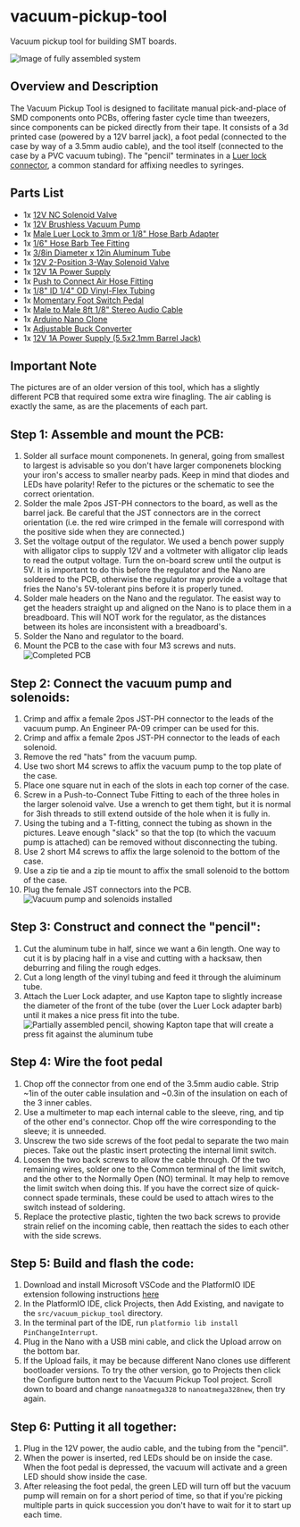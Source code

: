 # vacuum-pickup-tool
Vacuum pickup tool for building SMT boards.

![Image of fully assembled system](images/pickup_tool.jpg)

## Overview and Description
The Vacuum Pickup Tool is designed to facilitate manual pick-and-place of SMD components onto PCBs, offering faster cycle time than tweezers, since components can be picked directly from their tape.
It consists of a 3d printed case (powered by a 12V barrel jack), a foot pedal (connected to the case by way of a 3.5mm audio cable), and the tool itself (connected to the case by a PVC vacuum tubing).
The "pencil" terminates in a [Luer lock connector](https://en.wikipedia.org/wiki/Luer_taper), a common standard for affixing needles to syringes.

## Parts List
* 1x [12V NC Solenoid Valve](https://www.amazon.com/gp/product/B07BGXMG7H)
* 1x [12V Brushless Vacuum Pump](https://www.ebay.com/itm/US-Stock-Parker-12V-Brushless-Dual-Head-Vacuum-Pump-Diaphragm-Pump-DIY-Air-Pump/392156385546?ssPageName=STRK%3AMEBIDX%3AIT&_trksid=p2057872.m2749.l2649)
* 1x [Male Luer Lock to 3mm or 1/8" Hose Barb Adapter](https://www.ebay.com/itm/Metal-Male-Luer-Lock-Syringe-Fitting-to-3mm-or-1-8-Barb-Hose-ID-43/202463602776?ssPageName=STRK%3AMEBIDX%3AIT&_trksid=p2057872.m2749.l2649)
* 1x [1/6" Hose Barb Tee Fitting](https://www.amazon.com/gp/product/B017UXJ3VG)
* 1x [3/8in Diameter x 12in Aluminum Tube](https://www.ebay.com/itm/K-S-3-8-in-Dia-x-12-in-L-Aluminum-Tube-Round-/383055055746?hash=item592fdc4b82)
* 1x [12V 2-Position 3-Way Solenoid Valve](https://www.amazon.com/uxcell-Miniature-Solenoid-Valve-Positions/dp/B07WS93PCV)
* 1x [12V 1A Power Supply](https://www.amazon.com/gp/product/B00FEOB4EI)
* 1x [Push to Connect Air Hose Fitting](https://www.amazon.com/gp/product/B07H8KPL2W)
* 1x [1/8" ID 1/4" OD Vinyl-Flex Tubing](https://www.amazon.com/gp/product/B00E6BCV0G/ref=ppx_yo_dt_b_asin_title_o01_s02?ie=UTF8&psc=1)
* 1x [Momentary Foot Switch Pedal](https://www.amazon.com/Linemaster-T-91-S-Treadlite-Electrical-Momentary/dp/B002P4XREA)
* 1x [Male to Male 8ft 1/8" Stereo Audio Cable](https://www.amazon.com/AmazonBasics-Stereo-Audio-Cable-Meters/dp/B00NO73Q84)
* 1x [Arduino Nano Clone](https://www.amazon.com/ELEGOO-Arduino-ATmega328P-Without-Compatible/dp/B0713XK923)
* 1x [Adjustable Buck Converter](https://www.amazon.com/Ultra-MP1584EN-Converter-Adjustable-Module/dp/B07SJFTD7F)
* 1x [12V 1A Power Supply (5.5x2.1mm Barrel Jack)](https://www.amazon.com/gp/product/B00FEOB4EI)


## Important Note
The pictures are of an older version of this tool, which has a slightly different PCB that required some extra wire finagling. The air cabling is exactly the same, as are the placements of each part.

## Step 1: Assemble and mount the PCB:
1. Solder all surface mount componenets. In general, going from smallest to largest is advisable so you don't have larger componenets blocking your iron's access to smaller nearby pads.
Keep in mind that diodes and LEDs have polarity! Refer to the pictures or the schematic to see the correct orientation.
2. Solder the male 2pos JST-PH connectors to the board, as well as the barrel jack. Be careful that the JST connectors are in the correct orientation (i.e. the red wire crimped in the female will correspond with the positive side when they are connected.)
3. Set the voltage output of the regulator. We used a bench power supply with alligator clips to supply 12V and a voltmeter with alligator clip leads to read the output voltage. Turn the on-board screw until the output is 5V. It is important to do this before the regulator and the Nano are soldered to the PCB, otherwise the regulator may provide a voltage that fries the Nano's 5V-tolerant pins before it is properly tuned.
4. Solder male headers on the Nano and the regulator. The easist way to get the headers straight up and aligned on the Nano is to place them in a breadboard. This will NOT work for the regulator, as the distances between its holes are inconsistent with a breadboard's.
5. Solder the Nano and regulator to the board.
6. Mount the PCB to the case with four M3 screws and nuts.
![Completed PCB](images/pcb.jpg)

## Step 2: Connect the vacuum pump and solenoids:
1. Crimp and affix a female 2pos JST-PH connector to the leads of the vacuum pump. An Engineer PA-09 crimper can be used for this.
2. Crimp and affix a female 2pos JST-PH connector to the leads of each solenoid.
3. Remove the red "hats" from the vacuum pump.
4. Use two short M4 screws to affix the vacuum pump to the top plate of the case.
5. Place one square nut in each of the slots in each top corner of the case. 
6. Screw in a Push-to-Connect Tube Fitting to each of the three holes in the larger solenoid valve. Use a wrench to get them tight, but it is normal for 3ish threads to still extend outside of the hole when it is fully in.
9. Using the tubing and a T-fitting, connect the tubing as shown in the pictures. Leave enough "slack" so that the top (to which the vacuum pump is attached) can be removed without disconnecting the tubing.
8. Use 2 short M4 screws to affix the large solenoid to the bottom of the case.
9. Use a zip tie and a zip tie mount to affix the small solenoid to the bottom of the case.
10. Plug the female JST connectors into the PCB.
![Vacuum pump and solenoids installed](images/air_routing.jpg)

## Step 3: Construct and connect the "pencil":
1. Cut the aluminum tube in half, since we want a 6in length. One way to cut it is by placing half in a vise and cutting with a hacksaw, then deburring and filing the rough edges.
2. Cut a long length of the vinyl tubing and feed it through the aluiminum tube.
3. Attach the Luer Lock adapter, and use Kapton tape to slightly increase the diameter of the front of the tube (over the Luer Lock adapter barb) until it makes a nice press fit into the tube.
![Partially assembled pencil, showing Kapton tape that will create a press fit against the aluminum tube](images/pencil.jpg)

## Step 4: Wire the foot pedal
1. Chop off the connector from one end of the 3.5mm audio cable. Strip ~1in of the outer cable insulation and ~0.3in of the insulation on each of the 3 inner cables.
2. Use a multimeter to map each internal cable to the sleeve, ring, and tip of the other end's connector. Chop off the wire corresponding to the sleeve; it is unneeded.
3. Unscrew the two side screws of the foot pedal to separate the two main pieces. Take out the plastic insert protecting the internal limit switch.
4. Loosen the two back screws to allow the cable through. Of the two remaining wires, solder one to the Common terminal of the limit switch, and the other to the Normally Open (NO) terminal. It may help to remove the limit switch when doing this. If you have the correct size of quick-connect spade terminals, these could be used to attach wires to the switch instead of soldering.
5. Replace the protective plastic, tighten the two back screws to provide strain relief on the incoming cable, then reattach the sides to each other with the side screws.

## Step 5: Build and flash the code:
1. Download and install Microsoft VSCode and the PlatformIO IDE extension following instructions [here](https://platformio.org/install/ide?install=vscode)
2. In the PlatformIO IDE, click Projects, then Add Existing, and navigate to the `src/vacuum_pickup_tool` directory.
3. In the terminal part of the IDE, run `platformio lib install PinChangeInterrupt`.
4. Plug in the Nano with a USB mini cable, and click the Upload arrow on the bottom bar.
5. If the Upload fails, it may be because different Nano clones use different bootloader versions. To try the other version, go to Projects then click the Configure button next to the Vacuum Pickup Tool project. Scroll down to board and change `nanoatmega328` to `nanoatmega328new`, then try again.

## Step 6: Putting it all together:
1. Plug in the 12V power, the audio cable, and the tubing from the "pencil".
2. When the power is inserted, red LEDs should be on inside the case. When the foot pedal is depressed, the vacuum will activate and a green LED should show inside the case.
3. After releasing the foot pedal, the green LED will turn off but the vacuum pump will remain on for a short period of time, so that if you're picking multiple parts in quick succession you don't have to wait for it to start up each time.